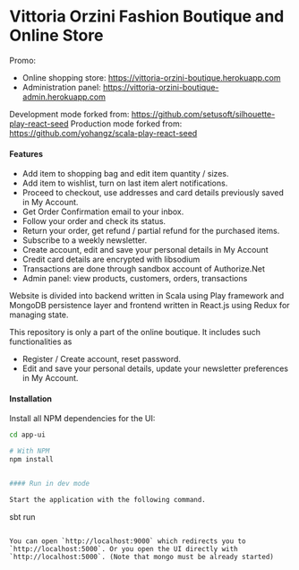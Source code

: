 Vittoria Orzini Fashion Boutique and Online Store
==================================================

Promo:

* Online shopping store: https://vittoria-orzini-boutique.herokuapp.com
* Administration panel: https://vittoria-orzini-boutique-admin.herokuapp.com

Development mode forked from: https://github.com/setusoft/silhouette-play-react-seed
Production mode forked from: https://github.com/yohangz/scala-play-react-seed

#### Features

* Add item to shopping bag and edit item quantity / sizes.
* Add item to wishlist, turn on last item alert notifications.
* Proceed to checkout, use addresses and card details previously saved in My Account.
* Get Order Confirmation email to your inbox.
* Follow your order and check its status.
* Return your order, get refund / partial refund for the purchased items.
* Subscribe to a weekly newsletter.
* Create account, edit and save your personal details in My Account
* Credit card details are encrypted with libsodium
* Transactions are done through sandbox account of Authorize.Net
* Admin panel: view products, customers, orders, transactions

Website is divided into backend written in Scala using Play framework and MongoDB persistence layer
and frontend written in React.js using Redux for managing state.

This repository is only a part of the online boutique. It includes such functionalities as
* Register / Create account, reset password.
* Edit and save your personal details, update your newsletter preferences in My Account.

#### Installation

Install all NPM dependencies for the UI:

```bash
cd app-ui

# With NPM
npm install


#### Run in dev mode

Start the application with the following command.

```
sbt run
```

You can open `http://localhost:9000` which redirects you to `http://localhost:5000`. Or you open the UI directly with `http://localhost:5000`. (Note that mongo must be already started)
